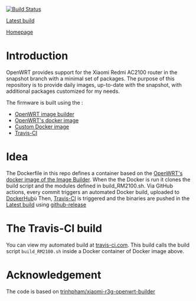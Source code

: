 [![Build Status](https://travis-ci.com/marcoavesani/openwrt_image_build_rm2100.svg?branch=master)](https://travis-ci.com/marcoavesani/openwrt_image_build_rm2100)

[Latest build](https://github.com/marcoavesani/openwrt_image_build_rm2100/releases/latest)

[Homepage](https://github.com/marcoavesani/openwrt_image_build_rm2100)

# Introduction
OpenWRT provides support for the Xiaomi Redmi AC2100 router in the snapshot branch with a minimal set of packages.
The purpose of this repository is to provide daily images, up-to-date with the snapshot, with additional packages customized for my needs.

The firmware is built using the : 
* [OpenWRT image builder](https://openwrt.org/docs/guide-user/additional-software/imagebuilder)
* [OpenWRT's docker image](https://hub.docker.com/r/openwrtorg/imagebuilder)
* [Custom Docker image ](https://hub.docker.com/r/marcoavesani/openwrt_image_build_rm2100)
* [Travis-CI](https://www.travis-ci.com/)

# Idea

The Dockerfile in this repo defines a container based on the [OpenWRT's docker image of the Image Builder](https://hub.docker.com/r/openwrtorg/imagebuilder).
When the the Docker is run it clones the build script and the modules defined in build_RM2100.sh.
Via GitHub actions, every commit triggers an automated Docker build, uploaded to [DockerHub](https://hub.docker.com/r/marcoavesani/openwrt_image_build_rm2100)ù
Then, [Travis-CI](https://travis-ci.com/github/marcoavesani/openwrt_image_build_rm2100) is triggered and the binaries are pushed in the [Latest build](https://github.com/marcoavesani/openwrt_image_build_rm2100/releases/latest) using [github-release](https://github.com/github-release/github-release)

# The Travis-CI build
You can view my automated build at [travis-ci.com](https://travis-ci.com/github/marcoavesani/openwrt_image_build_rm2100).
This build calls the build script `build_RM2100.sh` inside a Docker container of Docker image above.

# Acknowledgement
The code is based on [trinhpham/xiaomi-r3g-openwrt-builder](https://github.com/trinhpham/xiaomi-r3g-openwrt-builder)